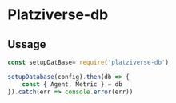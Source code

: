 # Platziverse-db

## Ussage

``` js
const setupDatBase= require('platziverse-db')

setupDatabase(config).then(db => {
    const { Agent, Metric } = db
}).catch(err => console.error(err))
```